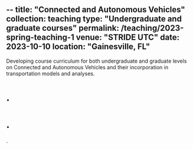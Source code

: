 --
title: "Connected and Autonomous Vehicles"
collection: teaching
type: "Undergraduate and graduate courses"
permalink: /teaching/2023-spring-teaching-1
venue: "STRIDE UTC"
date: 2023-10-10
location: "Gainesville, FL"
---

Developing course curriculum for both undergraduate and graduate levels on Connected and Autonomous Vehicles and their incorporation in transportation models and analyses. 

.
======

.
======

.
